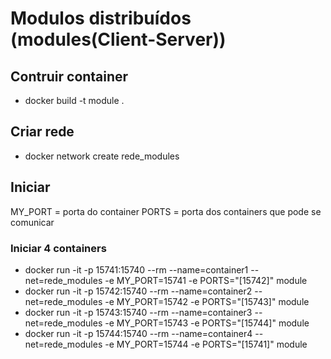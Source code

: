 # Modulos distribuídos (modules(Client-Server))
## Contruir container
- docker build -t module .

## Criar rede
- docker network create rede_modules

## Iniciar
MY_PORT = porta do container
PORTS = porta dos containers que pode se comunicar

### Iniciar 4 containers

- docker run -it -p 15741:15740 --rm --name=container1 --net=rede_modules -e MY_PORT=15741 -e PORTS="[15742]" module
- docker run -it -p 15742:15740 --rm --name=container2 --net=rede_modules -e MY_PORT=15742 -e PORTS="[15743]" module
- docker run -it -p 15743:15740 --rm --name=container3 --net=rede_modules -e MY_PORT=15743 -e PORTS="[15744]" module
- docker run -it -p 15744:15740 --rm --name=container4 --net=rede_modules -e MY_PORT=15744 -e PORTS="[15741]" module
